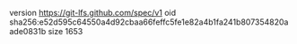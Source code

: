version https://git-lfs.github.com/spec/v1
oid sha256:e52d595c64550a4d92cbaa66feffc5fe1e82a4b1fa241b807354820aade0831b
size 1653
